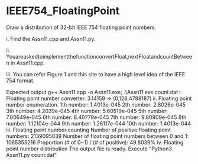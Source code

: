 # IEEE754_FloatingPoint

Draw a distribution of 32-bit IEEE 754 floating point numbers.

i. Find the Assn11.cpp and Assn11.py.

ii. YouareaskedtoimplementthefunctionconvertFloat,nextFloatandcountBetween in Assn11.cpp.

iii. You can refer Figure 1 and this site to have a high level idea of the IEEE 754 format.

Expected output
   g++ Assn11.cpp -o Assn11.exe; .\Assn11.exe count.dat
   i. Floating point number converter.
   3.14159 -> (0,128,4788187)
   ii. Floating point number enumeration.
   1th number: 1.4013e-045
   2th number: 2.8026e-045
   3th number: 4.2039e-045
   4th number: 5.60519e-045
   5th number: 7.00649e-045
   6th number: 8.40779e-045
   7th number: 9.80909e-045
   8th number: 1.12104e-044
   9th number: 1.26117e-044
   10th number: 1.4013e-044
   iii. Floating point number counting
   Number of positive floating point numbers: 2139095039
   Number of floating point numbers between 0 and 1: 1065353216
   Proportion (# of 0~1) / (# of positive): 49.8039%
   iv. Floating point number distribution
   The output file is ready. Execute "Python3 Assn11.py count.dat" 
